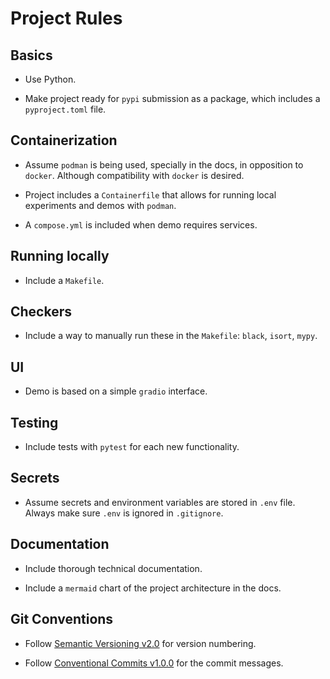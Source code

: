 # Project Rules

## Basics

- Use Python.

- Make project ready for `pypi` submission as a package, which includes a `pyproject.toml` file.


## Containerization

- Assume `podman` is being used, specially in the docs, in opposition to `docker`. Although compatibility with `docker` is desired.

- Project includes a `Containerfile` that allows for running local experiments and demos with `podman`.

- A `compose.yml` is included when demo requires services.

## Running locally

- Include a `Makefile`.


## Checkers

- Include a way to manually run these in the `Makefile`: `black`, `isort`, `mypy`.


## UI

- Demo is based on a simple `gradio` interface.


## Testing

- Include tests with `pytest` for each new functionality.


## Secrets

- Assume secrets and environment variables are stored in `.env` file. Always make sure `.env` is ignored in `.gitignore`.


## Documentation

- Include thorough technical documentation.

- Include a `mermaid` chart of the project architecture in the docs.


## Git Conventions

- Follow [Semantic Versioning v2.0](https://semver.org/) for version numbering.

- Follow [Conventional Commits v1.0.0](https://www.conventionalcommits.org/en/v1.0.0/) for the commit messages.
